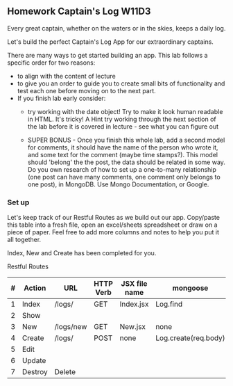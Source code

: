 ## Homework Captain's Log W11D3

Every great captain, whether on the waters or in the skies, keeps a daily log.

Let's build the perfect Captain's Log App for our extraordinary captains.

There are many ways to get started building an app. This lab follows a specific order for two reasons:

* to align with the content of lecture
* to give you an order to guide you to create small bits of functionality and test each one before moving on to the next part.
* If you finish lab early consider:
     - try working with the date object! Try to make it look human readable in HTML. It's tricky! A Hint
     try working through the next section of the lab before it is covered in lecture - see what you can figure out

     - SUPER BONUS - Once you finish this whole lab, add a second model for comments, it should have the name of the person who wrote it, and some text for the comment (maybe time stamps?). This model should 'belong' the the post, the data should be related in some way. Do you own research of how to set up a one-to-many relationship (one post can have many comments, one comment only belongs to one post), in MongoDB. Use Mongo Documentation, or Google.

### Set up
Let's keep track of our Restful Routes as we build out our app. Copy/paste this table into a fresh file, open an excel/sheets spreadsheet or draw on a piece of paper. Feel free to add more columns and notes to help you put it all together.

Index, New and Create has been completed for you.

Restful Routes

| #  |Action   | URL |  HTTP Verb |  JSX file name |  mongoose |
|---|---|---|---|---|---|
|  1 | Index  |  /logs/ |  GET |  Index.jsx | Log.find  |
|   2|  Show |   |   |   |   |
|  3 |  New |  /logs/new | GET  |  New.jsx |  none |
|   4|  Create | /logs/  |  POST |   none| Log.create(req.body)  |
|   5| Edit  |   |   |   |   |
|   6|  Update |   |   |   |   |
|   7|  Destroy | Delete  |   |   |   |